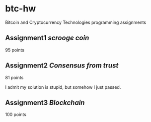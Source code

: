 # btc-hw
Bitcoin and Cryptocurrency Technologies programming assignments

## Assignment1 *scrooge coin*
95 points

## Assignment2 *Consensus from trust*
81 points

I admit my solution is stupid, but somehow I just passed.

## Assignment3 *Blockchain*
100 points
